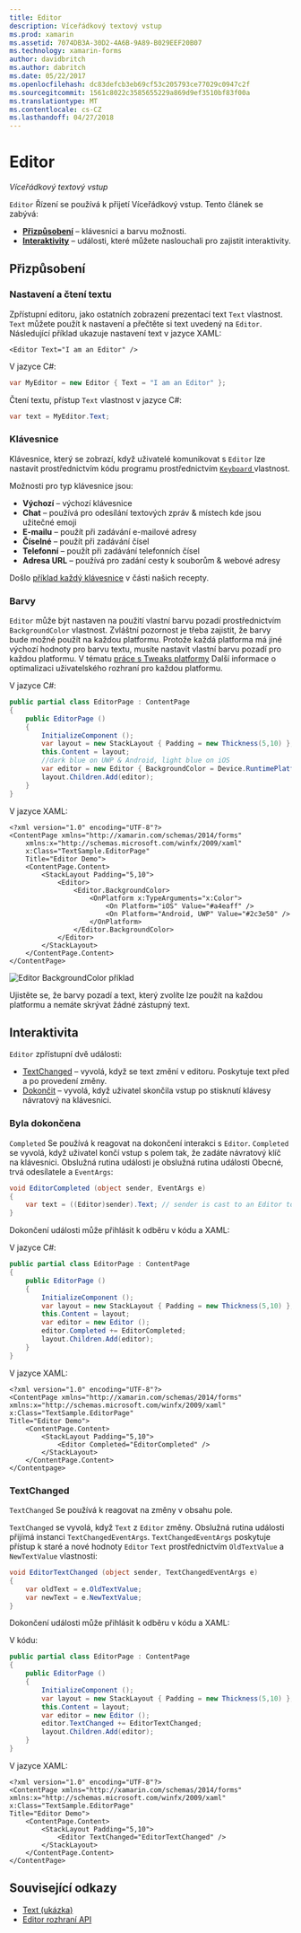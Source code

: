```yaml
---
title: Editor
description: Víceřádkový textový vstup
ms.prod: xamarin
ms.assetid: 7074DB3A-30D2-4A6B-9A89-B029EEF20B07
ms.technology: xamarin-forms
author: davidbritch
ms.author: dabritch
ms.date: 05/22/2017
ms.openlocfilehash: dc83defcb3eb69cf53c205793ce77029c0947c2f
ms.sourcegitcommit: 1561c8022c3585655229a869d9ef3510bf83f00a
ms.translationtype: MT
ms.contentlocale: cs-CZ
ms.lasthandoff: 04/27/2018
---
```

# <a name="editor"></a>Editor

_Víceřádkový textový vstup_

`Editor` Řízení se používá k přijetí Víceřádkový vstup. Tento článek se zabývá:

- **[Přizpůsobení](#Customization)**  &ndash; klávesnici a barvu možnosti.
- **[Interaktivity](#Interactivity)**  &ndash; události, které můžete naslouchali pro zajistit interaktivity.

## <a name="customization"></a>Přizpůsobení

### <a name="setting-and-reading-text"></a>Nastavení a čtení textu

Zpřístupní editoru, jako ostatních zobrazení prezentací text `Text` vlastnost. `Text` můžete použít k nastavení a přečtěte si text uvedený na `Editor`. Následující příklad ukazuje nastavení text v jazyce XAML:

```xaml
<Editor Text="I am an Editor" />
```

V jazyce C#:

```csharp
var MyEditor = new Editor { Text = "I am an Editor" };
```

Čtení textu, přístup `Text` vlastnost v jazyce C#:

```csharp
var text = MyEditor.Text;
```

### <a name="keyboards"></a>Klávesnice

Klávesnice, který se zobrazí, když uživatelé komunikovat s `Editor` lze nastavit prostřednictvím kódu programu prostřednictvím [ ``Keyboard`` ](https://developer.xamarin.com/api/type/Xamarin.Forms.Keyboard/) vlastnost.

Možnosti pro typ klávesnice jsou:

- **Výchozí** &ndash; výchozí klávesnice
- **Chat** &ndash; používá pro odesílání textových zpráv & místech kde jsou užitečné emoji
- **E-mailu** &ndash; použít při zadávání e-mailové adresy
- **Číselné** &ndash; použít při zadávání čísel
- **Telefonní** &ndash; použít při zadávání telefonních čísel
- **Adresa URL** &ndash; používá pro zadání cesty k souborům & webové adresy

Došlo [příklad každý klávesnice](https://developer.xamarin.com/recipes/cross-platform/xamarin-forms/choose-keyboard-for-entry/) v části našich recepty.

### <a name="colors"></a>Barvy

`Editor` může být nastaven na použití vlastní barvu pozadí prostřednictvím `BackgroundColor` vlastnost. Zvláštní pozornost je třeba zajistit, že barvy bude možné použít na každou platformu. Protože každá platforma má jiné výchozí hodnoty pro barvu textu, musíte nastavit vlastní barvu pozadí pro každou platformu. V tématu [práce s Tweaks platformy](~/xamarin-forms/platform/device.md) Další informace o optimalizaci uživatelského rozhraní pro každou platformu.

V jazyce C#:

```csharp
public partial class EditorPage : ContentPage
{
    public EditorPage ()
    {
        InitializeComponent ();
        var layout = new StackLayout { Padding = new Thickness(5,10) };
        this.Content = layout;
        //dark blue on UWP & Android, light blue on iOS
        var editor = new Editor { BackgroundColor = Device.RuntimePlatform == Device.iOS ? Color.FromHex("#A4EAFF") : Color.FromHex("#2c3e50") };
        layout.Children.Add(editor);
    }
}
```

V jazyce XAML:

```xaml
<?xml version="1.0" encoding="UTF-8"?>
<ContentPage xmlns="http://xamarin.com/schemas/2014/forms"
    xmlns:x="http://schemas.microsoft.com/winfx/2009/xaml"
    x:Class="TextSample.EditorPage"
    Title="Editor Demo">
    <ContentPage.Content>
        <StackLayout Padding="5,10">
            <Editor>
                <Editor.BackgroundColor>
                    <OnPlatform x:TypeArguments="x:Color">
                        <On Platform="iOS" Value="#a4eaff" />
                        <On Platform="Android, UWP" Value="#2c3e50" />
                    </OnPlatform>
                </Editor.BackgroundColor>
            </Editor>
        </StackLayout>
    </ContentPage.Content>
</ContentPage>
```

![](editor-images/textbackgroundcolor.png "Editor BackgroundColor příklad")

Ujistěte se, že barvy pozadí a text, který zvolíte lze použít na každou platformu a nemáte skrývat žádné zástupný text.

## <a name="interactivity"></a>Interaktivita

`Editor` zpřístupní dvě události:

- [TextChanged](http://developer.xamarin.com/api/event/Xamarin.Forms.Editor.TextChanged/) &ndash; vyvolá, když se text změní v editoru. Poskytuje text před a po provedení změny.
- [Dokončit](http://developer.xamarin.com/api/event/Xamarin.Forms.Editor.Completed/) &ndash; vyvolá, když uživatel skončila vstup po stisknutí klávesy návratový na klávesnici.

### <a name="completed"></a>Byla dokončena

`Completed` Se používá k reagovat na dokončení interakci s `Editor`. `Completed` se vyvolá, když uživatel končí vstup s polem tak, že zadáte návratový klíč na klávesnici. Obslužná rutina události je obslužná rutina události Obecné, trvá odesílatele a `EventArgs`:

```csharp
void EditorCompleted (object sender, EventArgs e)
{
    var text = ((Editor)sender).Text; // sender is cast to an Editor to enable reading the `Text` property of the view.
}
```

Dokončení události může přihlásit k odběru v kódu a XAML:

V jazyce C#:

```csharp
public partial class EditorPage : ContentPage
{
    public EditorPage ()
    {
        InitializeComponent ();
        var layout = new StackLayout { Padding = new Thickness(5,10) };
        this.Content = layout;
        var editor = new Editor ();
        editor.Completed += EditorCompleted;
        layout.Children.Add(editor);
    }
}
```

V jazyce XAML:

```xaml
<?xml version="1.0" encoding="UTF-8"?>
<ContentPage xmlns="http://xamarin.com/schemas/2014/forms"
xmlns:x="http://schemas.microsoft.com/winfx/2009/xaml"
x:Class="TextSample.EditorPage"
Title="Editor Demo">
    <ContentPage.Content>
        <StackLayout Padding="5,10">
            <Editor Completed="EditorCompleted" />
        </StackLayout>
    </ContentPage.Content>
</Contentpage>
```

### <a name="textchanged"></a>TextChanged

`TextChanged` Se používá k reagovat na změny v obsahu pole.

`TextChanged` se vyvolá, když `Text` z `Editor` změny. Obslužná rutina události přijímá instanci `TextChangedEventArgs`. `TextChangedEventArgs` poskytuje přístup k staré a nové hodnoty `Editor` `Text` prostřednictvím `OldTextValue` a `NewTextValue` vlastnosti:

```csharp
void EditorTextChanged (object sender, TextChangedEventArgs e)
{
    var oldText = e.OldTextValue;
    var newText = e.NewTextValue;
}
```

Dokončení události může přihlásit k odběru v kódu a XAML:

V kódu:

```csharp
public partial class EditorPage : ContentPage
{
    public EditorPage ()
    {
        InitializeComponent ();
        var layout = new StackLayout { Padding = new Thickness(5,10) };
        this.Content = layout;
        var editor = new Editor ();
        editor.TextChanged += EditorTextChanged;
        layout.Children.Add(editor);
    }
}
```

V jazyce XAML:

```xaml
<?xml version="1.0" encoding="UTF-8"?>
<ContentPage xmlns="http://xamarin.com/schemas/2014/forms"
xmlns:x="http://schemas.microsoft.com/winfx/2009/xaml"
x:Class="TextSample.EditorPage"
Title="Editor Demo">
    <ContentPage.Content>
        <StackLayout Padding="5,10">
            <Editor TextChanged="EditorTextChanged" />
        </StackLayout>
    </ContentPage.Content>
</ContentPage>
```


## <a name="related-links"></a>Související odkazy

- [Text (ukázka)](https://developer.xamarin.com/samples/xamarin-forms/UserInterface/Text)
- [Editor rozhraní API](https://developer.xamarin.com/api/type/Xamarin.Forms.Editor/)
